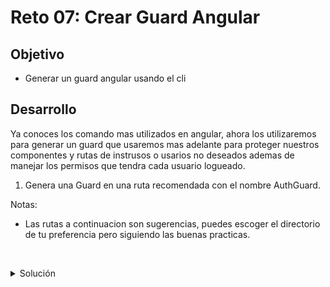 # Reto 07: Crear Guard Angular

## Objetivo

- Generar un guard angular usando el cli

## Desarrollo

Ya conoces los comando mas utilizados en angular, ahora los utilizaremos para generar un guard que usaremos mas adelante para proteger nuestros componentes y rutas de instrusos o usarios no deseados ademas de manejar los permisos que tendra cada usuario logueado.


1. Genera una Guard en una ruta recomendada con el nombre AuthGuard.

Notas: 
- Las rutas a continuacion son sugerencias, puedes escoger el directorio de tu preferencia pero siguiendo las buenas practicas.



    </br>


<details>
    <summary>Solución</summary>
    
  `ng generate module /core/guards/auth-guard/auth-guard`

</details>

<br >
